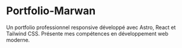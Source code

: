 # Portfolio-Marwan
Un portfolio professionnel responsive développé avec Astro, React et Tailwind CSS. Présente mes compétences en développement web moderne.
